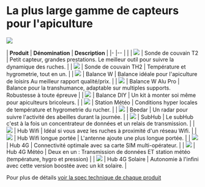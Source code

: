 # La plus large gamme de capteurs pour l'apiculture

 ![](./images/products/gamme_complete.jpg#medium)

| **Produit** | **Dénomination** | **Description** |
|-            |--               |                  |
| ![](./images/products/t2.png#medium) | Sonde de couvain T2 | Petit capteur, grandes prestations. Le meilleur outil pour suivre la dynamique des ruches. |
| ![](./images/products/th2.png#medium) | Sonde de couvain TH2 | Température et hygrometrie, tout en un. |
| ![](./images/products/w.png#medium) | Balance W | Balance idéale pour l'apiculture de loisirs Au meilleur rapport qualité/prix. |
| ![](./images/products/W_alu_Pro.jpg#medium) | Balance W Alu Pro | Balance pour la transhumance, adaptable sur multiples supports. Robustesse à toute épreuve |
| ![](./images/products/diy_all.png#medium) | Balance DIY | Un kit à monter soi même pour apiculteurs bricoleurs. |
| ![](./images/products/meteo.png#medium) | Station Météo | Conditions hyper locales de température et hygrometrie du rucher. |
| ![](./images/products/beedar.jpg#medium) | Beedar | Un radar pour suivre l'activité des abeilles durant la journée. |
| ![](./images/products/subHub.jpg#medium) | SubHub | Le subHub c'est à la fois un concentrateur de données et un relais de transmission. |
| ![](./images/products/xwifi.jpg#medium) | Hub Wifi | Idéal si vous avez les ruches à proximité d'un réseau Wifi. |
| ![](./images/products/xwifi_ext.jpg#medium) | Hub Wifi longue portée | L'antenne ajoute une plus longue portée. |
| ![](./images/products/t91.png#medium) | Hub 4G | Connectivité optimale avec sa carte SIM multi-opérateur. |
| ![](./images/products/t91_weather.jpg#medium) | Hub 4G Météo | Deux en un : Transmission de données ET station météo (température, hygro et pression) |
| ![](./images/products/t91_solar.jpg#medium) | Hub 4G Solaire | Autonomie à l'infini avec cette version boostée avec un kit solaire. |

Pour plus de détails [voir la spec technique de chaque produit ](https://doc.mellisphera.com/fr/capteurs_tech_specs/)